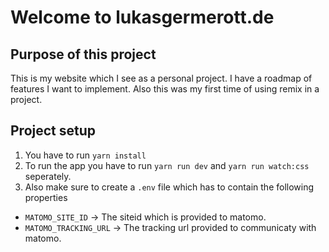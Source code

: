 # Welcome to lukasgermerott.de

## Purpose of this project

This is my website which I see as a personal project. I have a roadmap of features I want to implement. 
Also this was my first time of using remix in a project. 

## Project setup

1. You have to run `yarn install`
2. To run the app you have to run `yarn run dev` and `yarn run watch:css` seperately.
3. Also make sure to create a `.env` file which has to contain the following properties
- `MATOMO_SITE_ID` -> The siteid which is provided to matomo.
- `MATOMO_TRACKING_URL` -> The tracking url provided to communicaty with matomo.
